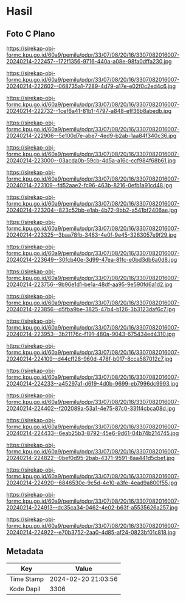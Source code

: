 # Hasil

## Foto C Plano

https://sirekap-obj-formc.kpu.go.id/60a9/pemilu/pdpr/33/07/08/20/16/3307082016007-20240214-222457--172f1356-9716-440a-a08e-98fa0dffa230.jpg

https://sirekap-obj-formc.kpu.go.id/60a9/pemilu/pdpr/33/07/08/20/16/3307082016007-20240214-222602--068735a1-7289-4d79-a17e-e02f0c2ed4c6.jpg

https://sirekap-obj-formc.kpu.go.id/60a9/pemilu/pdpr/33/07/08/20/16/3307082016007-20240214-222732--1cef6a41-81b1-4797-a848-eff36b8abedb.jpg

https://sirekap-obj-formc.kpu.go.id/60a9/pemilu/pdpr/33/07/08/20/16/3307082016007-20240214-222906--5e100d7e-abe7-4ed9-b2ab-1aa84f340c36.jpg

https://sirekap-obj-formc.kpu.go.id/60a9/pemilu/pdpr/33/07/08/20/16/3307082016007-20240214-223000--03acda0b-59cb-4d5a-a16c-ccf984f68b61.jpg

https://sirekap-obj-formc.kpu.go.id/60a9/pemilu/pdpr/33/07/08/20/16/3307082016007-20240214-223109--fd52aae2-fc96-463b-8216-0efb1a91cd48.jpg

https://sirekap-obj-formc.kpu.go.id/60a9/pemilu/pdpr/33/07/08/20/16/3307082016007-20240214-223204--823c52bb-e1ab-4b72-9bb2-a541bf2406ae.jpg

https://sirekap-obj-formc.kpu.go.id/60a9/pemilu/pdpr/33/07/08/20/16/3307082016007-20240214-223325--3baa78fb-3463-4e0f-9e45-3263057e9f29.jpg

https://sirekap-obj-formc.kpu.go.id/60a9/pemilu/pdpr/33/07/08/20/16/3307082016007-20240214-223649--30fcb40e-3d99-47ea-81fc-e0bd3db6a0d8.jpg

https://sirekap-obj-formc.kpu.go.id/60a9/pemilu/pdpr/33/07/08/20/16/3307082016007-20240214-223756--9b96e1d1-be1a-48df-aa95-9e590fd6a1d2.jpg

https://sirekap-obj-formc.kpu.go.id/60a9/pemilu/pdpr/33/07/08/20/16/3307082016007-20240214-223856--d5fba9be-3825-47b4-b126-3b3123daf6c7.jpg

https://sirekap-obj-formc.kpu.go.id/60a9/pemilu/pdpr/33/07/08/20/16/3307082016007-20240214-223953--3b21176c-f191-480a-9043-675434ed4310.jpg

https://sirekap-obj-formc.kpu.go.id/60a9/pemilu/pdpr/33/07/08/20/16/3307082016007-20240214-224109--d44cff28-960d-478f-b017-8cca587012c7.jpg

https://sirekap-obj-formc.kpu.go.id/60a9/pemilu/pdpr/33/07/08/20/16/3307082016007-20240214-224233--a45297a1-d619-4d0b-9699-eb7996dc9993.jpg

https://sirekap-obj-formc.kpu.go.id/60a9/pemilu/pdpr/33/07/08/20/16/3307082016007-20240214-224402--f202089a-53a1-4e75-87c0-331f4cbca08d.jpg

https://sirekap-obj-formc.kpu.go.id/60a9/pemilu/pdpr/33/07/08/20/16/3307082016007-20240214-224433--6eab25b3-8792-45e6-9d61-04b74b214745.jpg

https://sirekap-obj-formc.kpu.go.id/60a9/pemilu/pdpr/33/07/08/20/16/3307082016007-20240214-224822--0bef0d95-2bab-4371-9591-8aa441d5cbef.jpg

https://sirekap-obj-formc.kpu.go.id/60a9/pemilu/pdpr/33/07/08/20/16/3307082016007-20240214-224920--6846530e-9c5d-4e10-a3fe-4ead9a800f55.jpg

https://sirekap-obj-formc.kpu.go.id/60a9/pemilu/pdpr/33/07/08/20/16/3307082016007-20240214-224913--dc35ca34-0462-4e02-b63f-a5535626a257.jpg

https://sirekap-obj-formc.kpu.go.id/60a9/pemilu/pdpr/33/07/08/20/16/3307082016007-20240214-224922--e70b3752-2aa0-4d85-af24-0823bf01c818.jpg


## Metadata

| Key        | Value               |
| ---------- | ------------------- |
| Time Stamp | 2024-02-20 21:03:56 |
| Kode Dapil | 3306                |



